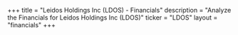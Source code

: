 +++
title = "Leidos Holdings Inc (LDOS) - Financials"
description = "Analyze the Financials for Leidos Holdings Inc (LDOS)"
ticker = "LDOS"
layout = "financials"
+++

